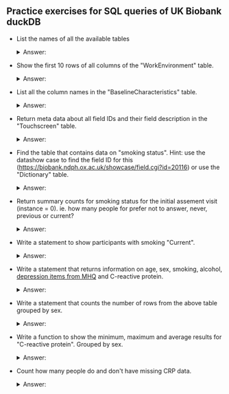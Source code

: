 ## Practice exercises for SQL queries of UK Biobank duckDB

* List the names of all the available tables
    <details>
      <summary>Answer:</summary>
      
    ```SQL
    SELECT table_name
    FROM INFORMATION_SCHEMA.TABLES;
    ```
    </details>

* Show the first 10 rows of all columns of the "WorkEnvironment" table.
    <details>
      <summary>Answer:</summary>
    
    ```SQL
    SELECT * 
    FROM WorkEnvironment 
    LIMIT 5;
    ```
    </details>


* List all the column names in the "BaselineCharacteristics" table.
    <details>
      <summary>Answer:</summary>
    
    ```SQL
    SELECT COLUMN_NAME, TABLE_NAME
    FROM INFORMATION_SCHEMA.COLUMNS
    WHERE TABLE_NAME = 'BaselineCharacteristics';
    ```
    </details>

* Return meta data about all field IDs and their field description in the "Touchscreen" table.
    <details>
      <summary>Answer:</summary>
    
    ```SQL
    SELECT "Table", "FieldID", "Field"
    FROM Dictionary
    WHERE "Table" = 'Touchscreen';
    ```
    </details>

* Find the table that contains data on "smoking status". Hint: use the datashow case to find the field ID for this (https://biobank.ndph.ox.ac.uk/showcase/field.cgi?id=20116) or use the "Dictionary" table.
    <details>
      <summary>Answer:</summary>
    
    ```SQL
    SELECT "Table", "FieldID", "Field"
    FROM Dictionary
    WHERE "Field" LIKE '%moking%' AND "Field" LIKE '%tatus%';
    ```
    
    The field ID for smoking status is "20116" and it's in the Touchscreen table.
    Check all possible instances and arrays for this field:
    ```SQL
    SELECT      COLUMN_NAME AS 'ColumnName'
                ,TABLE_NAME AS  'TableName'
    FROM        INFORMATION_SCHEMA.COLUMNS
    WHERE       COLUMN_NAME LIKE '%f.20116.%'
    ORDER BY    TableName
                ,ColumnName;
    ```
    
    This shows us the 4 columns representing the different instances for smoking and that they are all found in the Touchscreen table.
    </details>

* Return summary counts for smoking status for the initial assement visit (instance = 0). ie. how many people for prefer not to answer, never, previous or current?
    <details>
      <summary>Answer:</summary>
    
    ```SQL
    SELECT "f.20116.0.0" AS SmokingStatus, 
            count("f.20116.0.0") AS N
    FROM Touchscreen
    GROUP BY "f.20116.0.0";
    ```
    </details>

* Write a statement to show participants with smoking "Current".
    <details>
      <summary>Answer:</summary>
    
    ```SQL
    SELECT * 
    FROM Touchscreen
    WHERE "f.20116.0.0" = 'Current';
    ```
    </details>

* Write a statement that returns information on age, sex, smoking, alcohol, [depression items from MHQ](https://biobank.ndph.ox.ac.uk/showcase/label.cgi?id=138) and C-reactive protein.
    <details>
      <summary>Answer:</summary>
    
    First find all the tables and column names for these variables:
    ```SQL
    SELECT "Table", "FieldID", "Field", "Category"
    FROM Dictionary
    WHERE "Field" ILIKE '%age%' AND "Field" LIKE '%assessment%'
    OR "Field" ILIKE 'sex'
    OR "Field" ILIKE '%smoking%' AND "Field" ILIKE '%status'
    OR "Field" ILIKE '%alcohol%' AND "Field" ILIKE '%status%'
    OR "Category" = 138
    OR "Field" ILIKE '%c-rea%' AND "Field" NOT ILIKE '%protein %';
    ```

    Is there a way to do the following without listing all the field IDs manually without using dynamic SQL?
    ```SQL
    -- Just for age and sex:
    SELECT "f.eid", "f.31.0.0", "f.21003.0.0"
    FROM BaselineCharacteristics
         INNER JOIN Recruitment
            USING ("f.eid") 
         INNER JOIN Touchscreen
            USING ("f.eid");
    ```
    </details>


* Write a statement that counts the number of rows from the above table grouped by sex.
    <details>
      <summary>Answer:</summary>
    
    ```SQL
    SELECT "f.31.0.0", COUNT(*)
        FROM BaselineCharacteristics
         INNER JOIN Recruitment
            USING ("f.eid") 
         INNER JOIN Touchscreen
            USING ("f.eid")
    GROUP BY "f.31.0.0";
    ```
    </details>

* Write a function to show the minimum, maximum and average results for "C-reactive protein". Grouped by sex.
    <details>
      <summary>Answer:</summary>
    
    ```SQL
    SELECT 
        "f.31.0.0",
        AVG("f.30710.0.0") AS average,
        MIN("f.30710.0.0") AS min,
        MAX("f.30710.0.0") AS max
    FROM BloodAssays
        INNER JOIN BaselineCharacteristics
        USING ("f.eid")
    GROUP BY "f.31.0.0";
    ```
    </details>

* Count how many people do and don't have missing CRP data.
    <details>
      <summary>Answer:</summary>
    
    ```SQL
    SELECT 
        COUNT(*)
    FROM BloodAssays
    WHERE "f.30710.0.0" IS NULL;

    SELECT 
        COUNT(*)
    FROM BloodAssays
    WHERE "f.30710.0.0" IS NOT NULL;
    ```
    </details>


